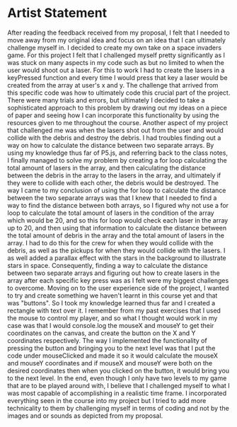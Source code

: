 # Artist Statement

After reading the feedback received from my proposal, I felt that I needed to move away from my original idea and focus on an idea that I can ultimately challenge
myself in. I decided to create my own take on a space invaders game. For this project I felt that I challenged myself pretty significantly as I was stuck on many aspects in my code such as but no limited to when the user would shoot out a laser. For this to work I had to create the lasers in a keyPressed function and every time I would press that key a laser would be created from the array at user's x and y. The challenge that arrived from this specific code was how to ultimately code this crucial part of the project. There were many trials and errors, but ultimately I decided to take a sophisticated approach to this problem by drawing out my ideas on a piece of paper and seeing how I can incorporate this functionality by using the resources given to me throughout the course. Another aspect of my project that challenged me was when the lasers shot out from the user and would collide with the debris and destroy the debris. I had troubles finding out a way on how to calculate the distance between two separate arrays. By using my knowledge thus far of P5.js, and referring back to the class notes, I finally managed to solve my problem by creating a for loop calculating the total amount of lasers in the array, and then calculating the distance between the debris in the array to the lasers in the array, and ultimately if they were to collide with each other, the debris would be destroyed. The way I came to my conclusion of using the for loop to calculate the distance between the two separate arrays was that I knew that I needed to find a way to find the distance between both arrays, so I figured why not use a for loop to calculate the total amount of lasers in the condition of the array which would be 20, and so this for loop would check each laser in the array up to 20, and then using that information to calculate the distance between the total amount of debris in the array and the total amount of lasers in the array. I had to do this for the crew for when they would collide with the debris, as well as the pickups for when they would collide with the lasers. I as well added a parallax effect with the stars in the background to illustrate stars in space. Consequently, finding a way to calculate the distance between two separate arrays and figuring out how to create lasers in the array after each specific key press was as I felt were my biggest challenges to overcome. Moving on to the user experience side of the project, I wanted to try and create something we haven't learnt in this course yet and that was "buttons". So I took my knowledge learned thus far and I created a rectangle with text over it. I remember from my past exercises that I used the mouse to control my player, and so what I thought would work in my case was that I would console.log the mouseX and mouseY to get their coordinates on the canvas, and create the button on the X and Y coordinates respectively. The way I implemented the functionality of pressing the button and bringing you to the next level was that I put the code under mouseClicked and made it so it would calculate the mouseX and mouseY coordinates and if mouseX and mouseY were both on the desired coordinates then when you clicked on the button, it would bring you to the next level. In the end, even though I only have two levels to my game that are to be played around with, I believe that I challenged myself to what I was most capable of accomplishing in a realistic time frame. I incorporated everything seen in the course into my project but I tried to add more technicality to them by challenging myself in terms of coding and not by the images and or sounds as depicted from my proposal.
